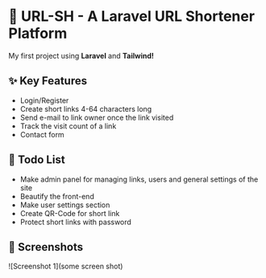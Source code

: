 # 🔗 URL-SH - A Laravel URL Shortener Platform
My first project using <b>Laravel</b> and <b>Tailwind!</b>


## ✨ Key Features

- Login/Register
- Create short links 4-64 characters long
- Send e-mail to link owner once the link visited
- Track the visit count of a link
- Contact form

## 📝 Todo List

- Make admin panel for managing links, users and general settings of the site
- Beautify the front-end
- Make user settings section
- Create QR-Code for short link
- Protect short links with password

## 📸 Screenshots

![Screenshot 1](some screen shot)

